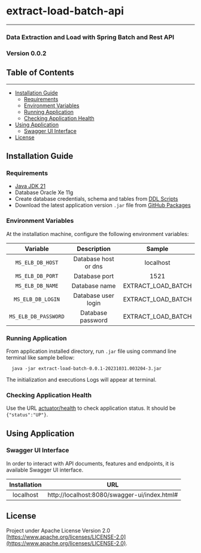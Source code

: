 # extract-load-batch-api

-----

### Data Extraction and Load with Spring Batch and Rest API
### Version 0.0.2

## Table of Contents

-----

* [Installation Guide](#installation-guide)
    * [Requirements](#requirements)
    * [Environment Variables](#environment-variables)
    * [Running Application](#running-application)
    * [Checking Application Health](#checking-application-health)
* [Using Application](#using-application)
    * [Swagger UI Interface](#swagger-ui)
* [License](#license)

## Installation Guide

### Requirements

- [Java JDK 21](https://docs.oracle.com/en/java/javase/21/install/overview-jdk-installation.html#GUID-8677A77F-231A-40F7-98B9-1FD0B48C346A)
- Database Oracle Xe 11g
- Create database credentials, schema and tables from [DDL Scripts](https://github.com/clarogabi/extract-load-batch/tree/main/src/main/resources/sql)
- Download the latest application version `.jar` file from [GitHub Packages](https://github.com/clarogabi/extract-load-batch/packages/1976775)

### Environment Variables

At the installation machine, configure the following environment variables:

|       Variable       |     Description      |       Sample       |
|:--------------------:|:--------------------:|:------------------:|
|   `MS_ELB_DB_HOST`   | Database host or dns |     localhost      |
|   `MS_ELB_DB_PORT`   |    Database port     |        1521        |
|   `MS_ELB_DB_NAME`   |    Database name     | EXTRACT_LOAD_BATCH |
|  `MS_ELB_DB_LOGIN`   | Database user login  | EXTRACT_LOAD_BATCH |
| `MS_ELB_DB_PASSWORD` |  Database password   | EXTRACT_LOAD_BATCH |


### Running Application

From application installed directory, run `.jar` file using command line terminal like sample bellow:

```shell
  java -jar extract-load-batch-0.0.1-20231031.003204-3.jar
```

The initialization and executions Logs will appear at terminal.

### Checking Application Health

Use the URL [actuator/health](http://localhost:8080/actuator/health) to check application status. It should be `{"status":"UP"}`.

## Using Application

### Swagger UI Interface

In order to interact with API documents, features and endpoints, it is available Swagger UI interface.

| Installation |                     URL                      |
|:------------:|:--------------------------------------------:|
|  localhost   | http://localhost:8080/swagger-ui/index.html# |

## License

Project under Apache License Version 2.0 [https://www.apache.org/licenses/LICENSE-2.0](https://www.apache.org/licenses/LICENSE-2.0).
